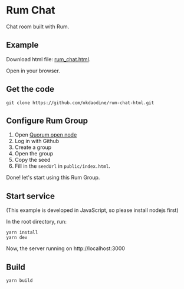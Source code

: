 # Rum Chat

Chat room built with Rum.

## Example

Download html file: [rum_chat.html](https://raw.githubusercontent.com/okdaodine/rum-chat-html/main/rum_chat.html).

Open in your browser.

## Get the code

```
git clone https://github.com/okdaodine/rum-chat-html.git
```

## Configure Rum Group

1. Open [Quorum open node](https://node.rumsystem.net/)
2. Log in with Github
3. Create a group
4. Open the group
5. Copy the seed
6. Fill in the `seedUrl` in `public/index.html`.

Done! let's start using this Rum Group.

## Start service
(This example is developed in JavaScript, so please install nodejs first)

In the root directory, run:

```
yarn install
yarn dev
```

Now, the server running on http://localhost:3000

## Build

```
yarn build
```



